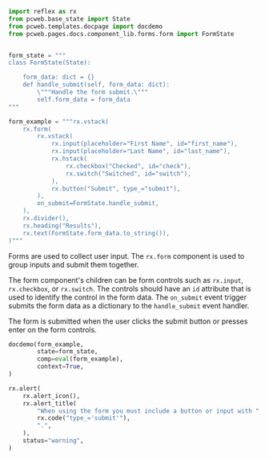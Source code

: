 ```python exec
import reflex as rx
from pcweb.base_state import State
from pcweb.templates.docpage import docdemo
from pcweb.pages.docs.component_lib.forms.form import FormState


form_state = """
class FormState(State):

    form_data: dict = {}
    def handle_submit(self, form_data: dict):
        \"""Handle the form submit.\"""
        self.form_data = form_data
"""

form_example = """rx.vstack(
    rx.form(
        rx.vstack(
            rx.input(placeholder="First Name", id="first_name"),
            rx.input(placeholder="Last Name", id="last_name"),
            rx.hstack(
                rx.checkbox("Checked", id="check"),
                rx.switch("Switched", id="switch"),
            ),
            rx.button("Submit", type_="submit"),
        ),
        on_submit=FormState.handle_submit,
    ),
    rx.divider(),
    rx.heading("Results"),
    rx.text(FormState.form_data.to_string()),
)"""

```

Forms are used to collect user input. The `rx.form` component is used to group inputs and submit them together.


The form component's children can be form controls such as `rx.input`, `rx.checkbox`, or `rx.switch`. The controls should have an `id` attribute that is used to identify the control in the form data. The `on_submit` event trigger submits the form data as a dictionary to the `handle_submit` event handler.

The form is submitted when the user clicks the submit button or presses enter on the form controls.


```python eval
docdemo(form_example,
        state=form_state,
        comp=eval(form_example),
        context=True,
)
```

```python eval
rx.alert(
    rx.alert_icon(),
    rx.alert_title(
        "When using the form you must include a button or input with ",
        rx.code("type_='submit'"),
        ".",
    ),
    status="warning",
)
```

